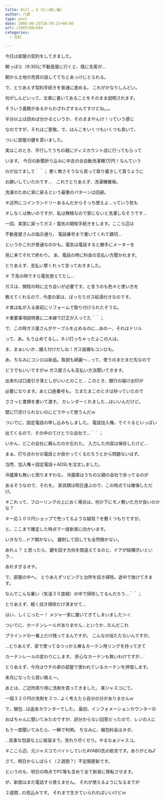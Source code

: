 ```yaml
---
title: Will … 8（引っ越し編）
author: 八雲
type: post
date: 2005-06-25T16:59:21+00:00
url: /2005/06/644
categories:
  - 日記

---
```

今日は部屋の契約をしてきました。
  
朝っぱら（9:30)に不動産屋に行くと、既に先客が…
  
朝から土地の売買の話しててちとあっけにとられる。

で、とりあえず契約手続きを普通に進める。 これがかなりしんどい。
  
何がしんどいって、文章に書いてあることをそのまま説明されます。
  
そういう義務があるからわざわざするんですけどね。。。
  
半分以上は読めば分かるというか、そのままやんけ！っていう感じ
  
なのですが、それはご愛敬。で、はんこをいくつもいくつも突いて、
  
ついに部屋の鍵を貰いました。

実はこのとき、平行してうちの親にディスカウント店に行ってもらって
  
います。 今日の新聞折り込みに中古の全自動洗濯機1万円！なんていう
  
のが出てまして＾＾； 悪く無さそうなら買って取り置きして貰うように
  
お願いしていたのです…　これでとりあえず、洗濯機確保。
  
洗濯のために家に戻るという最悪のパターンは回避。
  
＃近所にコインランドリーあるんだからそっち使えよ…っていう気も
  
＃しなくは無いのですが、私は無精なので家にないと洗濯しなそうです…

一回、実家に戻ってガス・電気の開栓手続きをします。ここら辺は
  
不動産屋さんの指示通り。 電話番号まで書いてくれて親切…
  
というかこれが普通なのかも。電気は電話すると勝手にメーターを
  
見に来てそれで終わり。 あ、電話の時に料金の支払い方聞かれます。
  
とりあえず、支払い票くれって言っておきました。
  
＃ 下見の時ですら電気使えてたし…
  
ガスは、開栓の時に立ち会いが必要です。と言うのも色々と使い方を
  
教えてくれるので…今度の家は、ばっちりガス給湯付きなのです。
  
＃実は私が入る直前にリフォームで取り付けられたそうな。
  
＃重要事項説明書に二本線で訂正が入ってた＾＾；
  
で、この時ガス屋さんがケーブルを止めるのに…あのー、それはドリル
  
って、あ。もう止めてるし。ネジ打っちゃったよこの人は。
  
ま、まぁいいか…備え付けだしね！ガス設備もコンロも。
  
あ、ちなみにコンロは新品。取説も綺麗～…って、使うのまだまだ先なので
  
どうでもいいですがｗ ガス屋さんも支払い方法聞いてきます。
  
出来れば口座引き落としがいいとのこと… このとき、銀行の届け出印が
  
必要になります。あと口座番号も。 たまたまこのときは持っていたので
  
ささっと書類を書いて渡す。 カレンダーくれました…はいいんだけど。
  
壁に穴空けられないのにどうやって使うんだｗ

ついでに、固定電話の申し込みもしました。 電話加入権。でぐぐるといっぱい
  
出てくるので、その中のてけとうな会社で…＾＾；
  
いかん、どこの会社に頼んだのか忘れた。 入力した内容は保存したけど…
  
まぁ、打ち合わせの電話とか掛かってくるだろうとから問題ないはず。
  
当然、加入権＋固定電話＋ADSLを注文しました。

冷蔵庫も無いと困りますわな。 冷蔵庫はうちの父親の会社で余ってるのが
  
あるそうなので、それを。 家具類は明日運ぶので、この時点では確保しただけ。
  
＃これって、フローリングの上におく場合は、何か下にモノ敷いた方が良いのかな？
  
＃一応１００円ショップで売ってるような絨毯？を敷くつもりですが。

と、ここまで確定した時点で一度新居に向かいます。
  
いきなり…ドア開かない。 鍵刺して回しても全然開かない。
  
あれぇ？ と思ったら、鍵を回す方向を間違えてるのと、ドアが結構渋いという…
  
あれすぎるオチ。

で、部屋の中へ。 とりあえずリビングと台所を拭き掃除。途中で挫けてきます。
  
なんでこんな暑い（気温３０度越）の中で掃除してるんだろう…＾＾；
  
とりあえず、軽く拭き掃除だけ済ませて…
  
はい、しくじったー！ メジャー家に置いてきてしまいました＞＜
  
ついでに、カーテンレールがありません…というか…なんだこれ
  
ブラインドの一番上だけ残ってるんですが。 こんなの役たたないんですが。
  
…とりあえず、家で使ってるつっかえ棒＆カーテン用リングを持ってきて
  
カーテンレールの変わりにします。 肝心なカーテンも無いわけですが…
  
とりあえず、今月はウチの弟の部屋で使われているカーテンを拝借します。
  
来月になったら買い換え～。

あとは、ご近所周り用に洗剤を買ってきました。 某ジャスコにて。
  
一個３２０円の洗剤を３つ…よく考えたら自分の分がありませんｗ
  
で、梱包…は返金カウンターでした。 最初、インフォメーションカウンターの
  
おばちゃんに聞いてみたのですが、訳分からない回答だったので、レジの人に
  
もう一度聞いてみたら、一瞬で判明。 ちなみに、梱包料金はタダ。
  
…見事な包装な上に紙袋まで。至れり尽くせり。やるなぁジャスコ。
  
＃ここら辺、元ジャスコでバイトしていたAYABO氏の助言です。ありがとね♪

さて、明日からしばらく（２週間？）不定期更新です。
  
というのも、明日の時点でPC等も含めて全て新居に移転させます。
  
が、新居はまだ電話すら使えません。 それが使えるようになるまでが
  
２週間…の見込みです。 それまで生きていられればいいけどｗ